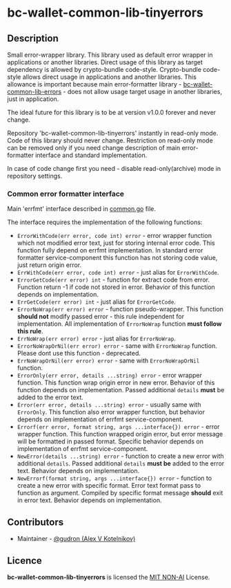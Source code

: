 # bc-wallet-common-lib-tinyerrors

## Description
Small error-wrapper library. This library used as default error wrapper in applications or another libraries. 
Direct usage of this library as target dependency is allowed by crypto-bundle code-style. 
Crypto-bundle code-style allows direct usage in applications and another libraries. This allowance is important because 
main error-formatter library - [bc-wallet-common-lib-errors](https://github.com/crypto-bundle/bc-wallet-common-lib-errors) - 
does not allow usage target usage in another libraries, just in application.  

The ideal future for this library is to be at version v1.0.0 forever and never change.

Repository 'bc-wallet-common-lib-tinyerrors' instantly in read-only mode. Code of this library should never change.
Restriction on read-only mode can be removed only if you need change description of main error-formatter interface 
and standard implementation. 

In case of code change first you need - disable read-only(archive) mode in repository settings.

### Common error formatter interface
Main 'errfmt' interface described in [common.go](/pkg/tinyerrors/common.go) file.

The interface requires the implementation of the following functions:

* `ErrorWithCode(err error, code int) error` - error wrapper function which not modified error text, just for storing internal error code. 
This function fully depend on errfmt implementation. In standard error formatter service-component this function has not storing code value, just return origin error.
* `ErrWithCode(err error, code int) error` - just alias for `ErrorWithCode`. 
* `ErrorGetCode(err error) int` - function for extract code from error. Function return -1 if code not stored in error.
Behavior of this function depends on implementation.
* `ErrGetCode(err error) int` - just alias for `ErrorGetCode`.
* `ErrorNoWrap(err error) error` - function pseudo-wrapper. This function **should not** modify passed error - this rule independent for implementation.
All implementation of `ErrorNoWrap` function **must follow this rule**.
* `ErrNoWrap(err error) error` - just alias for `ErrorNoWrap`.
* `ErrorNoWrapOrNil(err error) error` - same with `ErrorNoWrap` function. Please dont use this function - deprecated.
* `ErrNoWrapOrNil(err error) error` - same with `ErrorNoWrapOrNil` function.
* `ErrorOnly(err error, details ...string) error` - error wrapper function. This function wrap origin error in new error.
Behavior of this function depends on implementation. Passed additional `details` **must** be added to the error text.
* `Error(err error, details ...string) error` - usually same with `ErrorOnly`. This function also error wrapper function,
but behavior depends on implementation of errfmt service-component.
* `Errorf(err error, format string, args ...interface{}) error` - error wrapper function. This function wrapped origin error, 
but error message will be formatted in passed format. Specific behavior depends on implementation of errfmt service-component.
* `NewError(details ...string) error` - function to create a new error with additional `details`. 
Passed additional `details` **must be** added to the error text. Behavior depends on implementation.
* `NewErrorf(format string, args ...interface{}) error` - function to create a new error with specific format. 
Error text format pass to function as argument. Compiled by specific format message **should** exit in error text. Behavior depends on implementation.

## Contributors

* Maintainer - [@gudron (Alex V Kotelnikov)](https://github.com/gudron)

## Licence

**bc-wallet-common-lib-tinyerrors** is licensed the [MIT NON-AI](./LICENSE) License.